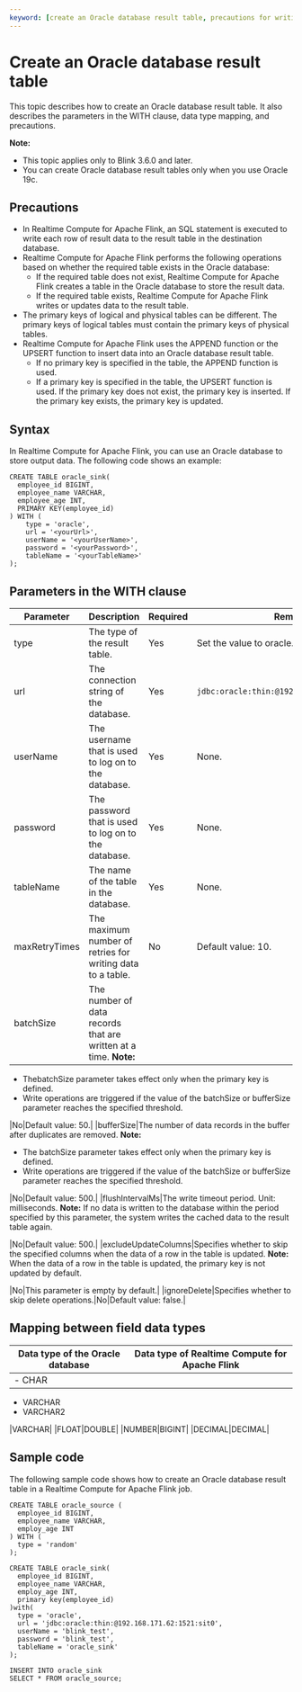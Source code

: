 ```yaml
---
keyword: [create an Oracle database result table, precautions for writing data to an Oracle database result table]
---
```


# Create an Oracle database result table

This topic describes how to create an Oracle database result table. It also describes the parameters in the WITH clause, data type mapping, and precautions.

**Note:**

-   This topic applies only to Blink 3.6.0 and later.
-   You can create Oracle database result tables only when you use Oracle 19c.

## Precautions

-   In Realtime Compute for Apache Flink, an SQL statement is executed to write each row of result data to the result table in the destination database.
-   Realtime Compute for Apache Flink performs the following operations based on whether the required table exists in the Oracle database:
    -   If the required table does not exist, Realtime Compute for Apache Flink creates a table in the Oracle database to store the result data.
    -   If the required table exists, Realtime Compute for Apache Flink writes or updates data to the result table.
-   The primary keys of logical and physical tables can be different. The primary keys of logical tables must contain the primary keys of physical tables.
-   Realtime Compute for Apache Flink uses the APPEND function or the UPSERT function to insert data into an Oracle database result table.
    -   If no primary key is specified in the table, the APPEND function is used.
    -   If a primary key is specified in the table, the UPSERT function is used. If the primary key does not exist, the primary key is inserted. If the primary key exists, the primary key is updated.

## Syntax

In Realtime Compute for Apache Flink, you can use an Oracle database to store output data. The following code shows an example:

```
CREATE TABLE oracle_sink(
  employee_id BIGINT,
  employee_name VARCHAR,
  employee_age INT,
  PRIMARY KEY(employee_id)
) WITH (
    type = 'oracle',
    url = '<yourUrl>',
    userName = '<yourUserName>',
    password = '<yourPassword>',
    tableName = '<yourTableName>'
);
```

## Parameters in the WITH clause

|Parameter|Description|Required|Remarks|
|---------|-----------|--------|-------|
|type|The type of the result table.|Yes|Set the value to oracle.|
|url|The connection string of the database.|Yes|`jdbc:oracle:thin:@192.168.171.62:1521:sit0`|
|userName|The username that is used to log on to the database.|Yes|None.|
|password|The password that is used to log on to the database.|Yes|None.|
|tableName|The name of the table in the database.|Yes|None.|
|maxRetryTimes|The maximum number of retries for writing data to a table.|No|Default value: 10.|
|batchSize|The number of data records that are written at a time. **Note:**

-   ThebatchSize parameter takes effect only when the primary key is defined.
-   Write operations are triggered if the value of the batchSize or bufferSize parameter reaches the specified threshold.

|No|Default value: 50.|
|bufferSize|The number of data records in the buffer after duplicates are removed. **Note:**

-   The batchSize parameter takes effect only when the primary key is defined.
-   Write operations are triggered if the value of the batchSize or bufferSize parameter reaches the specified threshold.

|No|Default value: 500.|
|flushIntervalMs|The write timeout period. Unit: milliseconds. **Note:** If no data is written to the database within the period specified by this parameter, the system writes the cached data to the result table again.

|No|Default value: 500.|
|excludeUpdateColumns|Specifies whether to skip the specified columns when the data of a row in the table is updated. **Note:** When the data of a row in the table is updated, the primary key is not updated by default.

|No|This parameter is empty by default.|
|ignoreDelete|Specifies whether to skip delete operations.|No|Default value: false.|

## Mapping between field data types

|Data type of the Oracle database|Data type of Realtime Compute for Apache Flink|
|--------------------------------|----------------------------------------------|
|-   CHAR
-   VARCHAR
-   VARCHAR2

|VARCHAR|
|FLOAT|DOUBLE|
|NUMBER|BIGINT|
|DECIMAL|DECIMAL|

## Sample code

The following sample code shows how to create an Oracle database result table in a Realtime Compute for Apache Flink job.

```
CREATE TABLE oracle_source (
  employee_id BIGINT,
  employee_name VARCHAR,
  employ_age INT
) WITH (
  type = 'random'
);

CREATE TABLE oracle_sink(
  employee_id BIGINT,
  employee_name VARCHAR,
  employ_age INT,
  primary key(employee_id)
)with(
  type = 'oracle',
  url = 'jdbc:oracle:thin:@192.168.171.62:1521:sit0',
  userName = 'blink_test',
  password = 'blink_test',
  tableName = 'oracle_sink'
);

INSERT INTO oracle_sink
SELECT * FROM oracle_source;
```

